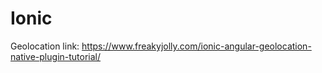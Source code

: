 # Ionic

Geolocation link: https://www.freakyjolly.com/ionic-angular-geolocation-native-plugin-tutorial/
